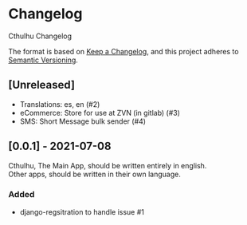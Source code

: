 # Changelog
Cthulhu Changelog  

The format is based on [Keep a Changelog](https://keepachangelog.com/en/1.0.0/),
and this project adheres to [Semantic Versioning](https://semver.org/spec/v2.0.0.html).

## [Unreleased]
- Translations: es, en (#2)
- eCommerce: Store for use at ZVN (in gitlab) (#3)
- SMS: Short Message bulk sender (#4)

## [0.0.1] - 2021-07-08
Cthulhu, The Main App, should be written entirely in english.  
Other apps, should be written in their own language.  

### Added
- django-regsitration to handle issue #1

